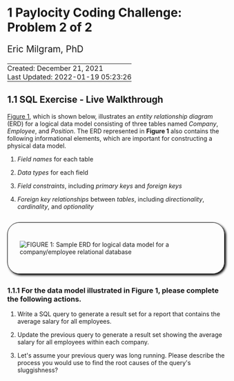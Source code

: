 # 1 Paylocity Coding Challenge: Problem 2 of 2

<div style="font-size: 1.5em; padding-bottom: 0;">

Eric Milgram, PhD

</div>

<table>
<tbody>
<tr>
<td style="padding: 0; display: none;">
<a href="https://github.com/ScientificProgrammer/PaylocityCodingChallenge">ScientificProgrammer/PaylocityCodingChallenge</a>
</td>
</tr>
<tr>
<td style="padding: 0;">
Created: December 21, 2021
</td>
</tr>
<tr>
<td style="padding: 0;">
Last Updated: 2022-01-19 05:23:26</span>
</td>
</tr>
</tbody>
</table>

## 1.1 SQL Exercise - Live Walkthrough

[Figure 1](#fig-container-erd-company-employee-position), which is shown
below, illustrates an *entity relationship diagram* (ERD) for a logical
data model consisting of three tables named *Company*, *Employee*, and
*Position*. The ERD represented in **Figure 1** also contains the
following informational elements, which are important for constructing a
physical data model.

1.  *Field names* for each table

2.  *Data types* for each field

3.  *Field constraints*, including *primary keys* and *foreign keys*

4.  *Foreign key relationships* between *tables*, including
    *directionality*,  
    *cardinality*, and *optionality*

<div id="fig-container-erd-company-employee-position"
style="margin: 2em auto 2em auto; padding: 2em; border: solid thin black; border-radius: 2em; box-shadow: 3px 3px 5px black;">

![**FIGURE 1:** Sample ERD for logical data model for a company/employee
relational
database](./../../img/fig_company_db_schema_939x151.png "Entity Relationship Diagram for a Company/Employee Logical Data Model")

</div>

### 1.1.1 For the data model illustrated in **Figure 1**, please complete the following actions.

1.  Write a SQL query to generate a result set for a report that
    contains the  
    average salary for all employees.

2.  Update the previous query to generate a result set showing the
    average  
    salary for all employees within each company.

3.  Let's assume your previous query was long running. Please describe
    the  
    process you would use to find the root causes of the query's
    sluggishness?

<div style="height: 10em;">

</div>
